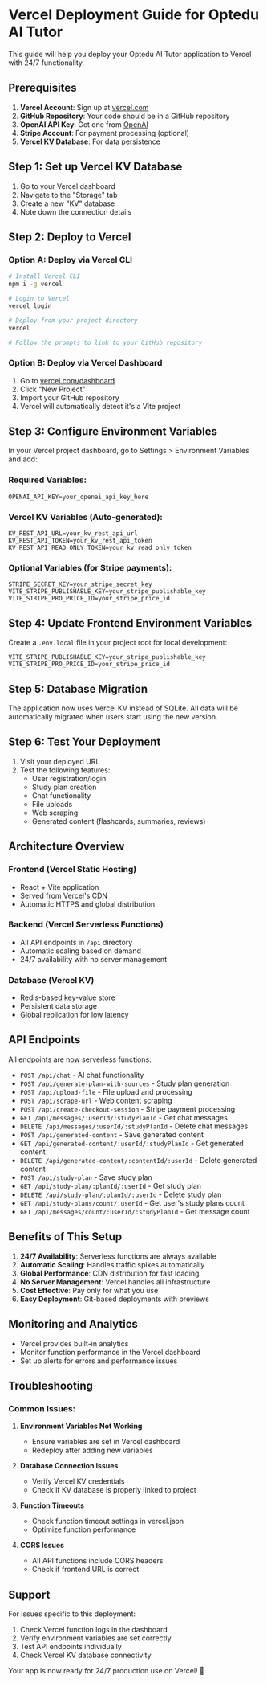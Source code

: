 # Vercel Deployment Guide for Optedu AI Tutor

This guide will help you deploy your Optedu AI Tutor application to Vercel with 24/7 functionality.

## Prerequisites

1. **Vercel Account**: Sign up at [vercel.com](https://vercel.com)
2. **GitHub Repository**: Your code should be in a GitHub repository
3. **OpenAI API Key**: Get one from [OpenAI](https://platform.openai.com)
4. **Stripe Account**: For payment processing (optional)
5. **Vercel KV Database**: For data persistence

## Step 1: Set up Vercel KV Database

1. Go to your Vercel dashboard
2. Navigate to the "Storage" tab
3. Create a new "KV" database
4. Note down the connection details

## Step 2: Deploy to Vercel

### Option A: Deploy via Vercel CLI
```bash
# Install Vercel CLI
npm i -g vercel

# Login to Vercel
vercel login

# Deploy from your project directory
vercel

# Follow the prompts to link to your GitHub repository
```

### Option B: Deploy via Vercel Dashboard
1. Go to [vercel.com/dashboard](https://vercel.com/dashboard)
2. Click "New Project"
3. Import your GitHub repository
4. Vercel will automatically detect it's a Vite project

## Step 3: Configure Environment Variables

In your Vercel project dashboard, go to Settings > Environment Variables and add:

### Required Variables:
```
OPENAI_API_KEY=your_openai_api_key_here
```

### Vercel KV Variables (Auto-generated):
```
KV_REST_API_URL=your_kv_rest_api_url
KV_REST_API_TOKEN=your_kv_rest_api_token
KV_REST_API_READ_ONLY_TOKEN=your_kv_read_only_token
```

### Optional Variables (for Stripe payments):
```
STRIPE_SECRET_KEY=your_stripe_secret_key
VITE_STRIPE_PUBLISHABLE_KEY=your_stripe_publishable_key
VITE_STRIPE_PRO_PRICE_ID=your_stripe_price_id
```

## Step 4: Update Frontend Environment Variables

Create a `.env.local` file in your project root for local development:

```env
VITE_STRIPE_PUBLISHABLE_KEY=your_stripe_publishable_key
VITE_STRIPE_PRO_PRICE_ID=your_stripe_price_id
```

## Step 5: Database Migration

The application now uses Vercel KV instead of SQLite. All data will be automatically migrated when users start using the new version.

## Step 6: Test Your Deployment

1. Visit your deployed URL
2. Test the following features:
   - User registration/login
   - Study plan creation
   - Chat functionality
   - File uploads
   - Web scraping
   - Generated content (flashcards, summaries, reviews)

## Architecture Overview

### Frontend (Vercel Static Hosting)
- React + Vite application
- Served from Vercel's CDN
- Automatic HTTPS and global distribution

### Backend (Vercel Serverless Functions)
- All API endpoints in `/api` directory
- Automatic scaling based on demand
- 24/7 availability with no server management

### Database (Vercel KV)
- Redis-based key-value store
- Persistent data storage
- Global replication for low latency

## API Endpoints

All endpoints are now serverless functions:

- `POST /api/chat` - AI chat functionality
- `POST /api/generate-plan-with-sources` - Study plan generation
- `POST /api/upload-file` - File upload and processing
- `POST /api/scrape-url` - Web content scraping
- `POST /api/create-checkout-session` - Stripe payment processing
- `GET /api/messages/:userId/:studyPlanId` - Get chat messages
- `DELETE /api/messages/:userId/:studyPlanId` - Delete chat messages
- `POST /api/generated-content` - Save generated content
- `GET /api/generated-content/:userId/:studyPlanId` - Get generated content
- `DELETE /api/generated-content/:contentId/:userId` - Delete generated content
- `POST /api/study-plan` - Save study plan
- `GET /api/study-plan/:planId/:userId` - Get study plan
- `DELETE /api/study-plan/:planId/:userId` - Delete study plan
- `GET /api/study-plans/count/:userId` - Get user's study plans count
- `GET /api/messages/count/:userId/:studyPlanId` - Get message count

## Benefits of This Setup

1. **24/7 Availability**: Serverless functions are always available
2. **Automatic Scaling**: Handles traffic spikes automatically
3. **Global Performance**: CDN distribution for fast loading
4. **No Server Management**: Vercel handles all infrastructure
5. **Cost Effective**: Pay only for what you use
6. **Easy Deployment**: Git-based deployments with previews

## Monitoring and Analytics

- Vercel provides built-in analytics
- Monitor function performance in the Vercel dashboard
- Set up alerts for errors and performance issues

## Troubleshooting

### Common Issues:

1. **Environment Variables Not Working**
   - Ensure variables are set in Vercel dashboard
   - Redeploy after adding new variables

2. **Database Connection Issues**
   - Verify Vercel KV credentials
   - Check if KV database is properly linked to project

3. **Function Timeouts**
   - Check function timeout settings in vercel.json
   - Optimize function performance

4. **CORS Issues**
   - All API functions include CORS headers
   - Check if frontend URL is correct

## Support

For issues specific to this deployment:
1. Check Vercel function logs in the dashboard
2. Verify environment variables are set correctly
3. Test API endpoints individually
4. Check Vercel KV database connectivity

Your app is now ready for 24/7 production use on Vercel! 🚀


